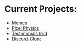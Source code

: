 # Current Projects:

- [Memes](https://chaitanya-keyal.github.io/Memes/)
- [Pixel Physics](https://chaitanya-keyal.github.io/Pixel-Physics/)
- [Testimonials Grid](https://chaitanya-keyal.github.io/Testimonials-Grid/)
- [Discord-Clone](https://chaitanya-keyal.github.io/Discord-Clone/)
